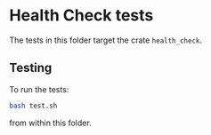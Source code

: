 # Health Check tests

The tests in this folder target the crate `health_check`.

## Testing

To run the tests:
```sh
bash test.sh
```
from within this folder.
